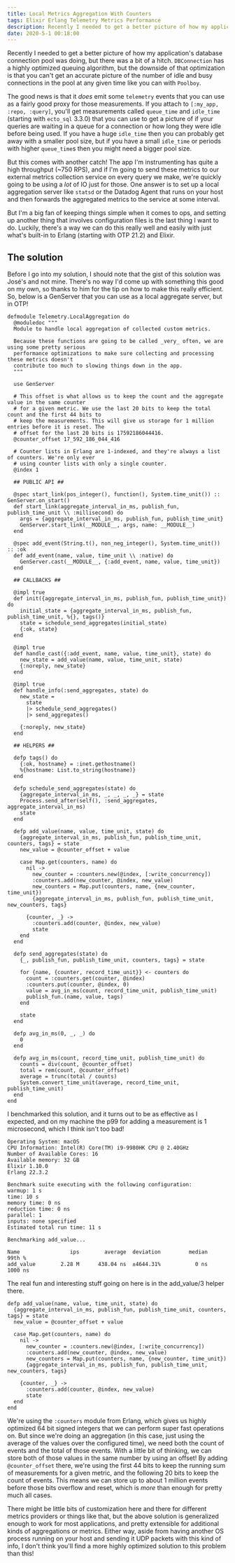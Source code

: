 ```yaml
---
title: Local Metrics Aggregation With Counters
tags: Elixir Erlang Telemetry Metrics Performance
description: Recently I needed to get a better picture of how my application's database connection pool was doing, but there was a bit of a hitch. DBConnection has a highly optimized queuing algorithm, but the downside of that optimization is that you can't get an accurate picture of the number of idle and busy connections in the pool at any given time like you can with Poolboy.
date: 2020-5-1 00:18:00
---
```


Recently I needed to get a better picture of how my application's database connection pool was
doing, but there was a bit of a hitch. `DBConnection` has a highly optimized queuing algorithm,
but the downside of that optimization is that you can't get an accurate picture of the number of
idle and busy connections in the pool at any given time like you can with `Poolboy`.

The good news is that it _does_ emit some `telemetry` events that you can use as a fairly good
proxy for those measurements. If you attach to `[:my_app, :repo, :query]`, you'll get measurements
called `queue_time` and `idle_time` (starting with `ecto_sql` 3.3.0) that you can use to get a
picture of if your queries are waiting in a queue for a connection or how long they were idle
before being used. If you have a huge `idle_time` then you can probably get away with a smaller
pool size, but if you have a small `idle_time` or periods with higher `queue_time`s then you might
need a bigger pool size.

But this comes with another catch! The app I'm instrumenting has quite a high throughput (~750
RPS), and if I'm going to send these metrics to our external metrics collection service on every
query we make, we're quickly going to be using a _lot_ of IO just for those. One answer is to set
up a local aggregation server like `statsd` or the Datadog Agent that runs on your host and then
forwards the aggregated metrics to the service at some interval.

But I'm a big fan of keeping things simple when it comes to ops, and setting up another thing that
involves configuration files is the last thing I want to do. Luckily, there's a way we can do this
really well and easily with just what's built-in to Erlang (starting with OTP 21.2) and Elixir.

## The solution

Before I go into my solution, I should note that the gist of this solution was José's and not
mine. There's no way I'd come up with something this good on my own, so thanks to him for the tip
on how to make this really efficient. So, below is a GenServer that you can use as a local
aggregate server, but in OTP!

```
defmodule Telemetry.LocalAggregation do
  @moduledoc """
  Module to handle local aggregation of collected custom metrics.

  Because these functions are going to be called _very_ often, we are using some pretty serious
  performance optimizations to make sure collecting and processing these metrics doesn't
  contribute too much to slowing things down in the app.
  """

  use GenServer

  # This offset is what allows us to keep the count and the aggregate value in the same counter
  # for a given metric. We use the last 20 bits to keep the total count and the first 44 bits to
  # keep the measurements. This will give us storage for 1 million entries before it is reset. The
  # offset for the last 20 bits is 17592186044416.
  @counter_offset 17_592_186_044_416

  # Counter lists in Erlang are 1-indexed, and they're always a list of counters. We're only ever
  # using counter lists with only a single counter.
  @index 1

  ## PUBLIC API ##

  @spec start_link(pos_integer(), function(), System.time_unit()) :: GenServer.on_start()
  def start_link(aggregate_interval_in_ms, publish_fun, publish_time_unit \\ :millisecond) do
    args = {aggregate_interval_in_ms, publish_fun, publish_time_unit}
    GenServer.start_link(__MODULE__, args, name: __MODULE__)
  end

  @spec add_event(String.t(), non_neg_integer(), System.time_unit()) :: :ok
  def add_event(name, value, time_unit \\ :native) do
    GenServer.cast(__MODULE__, {:add_event, name, value, time_unit})
  end

  ## CALLBACKS ##

  @impl true
  def init({aggregate_interval_in_ms, publish_fun, publish_time_unit}) do
    initial_state = {aggregate_interval_in_ms, publish_fun, publish_time_unit, %{}, tags()}
    state = schedule_send_aggregates(initial_state)
    {:ok, state}
  end

  @impl true
  def handle_cast({:add_event, name, value, time_unit}, state) do
    new_state = add_value(name, value, time_unit, state)
    {:noreply, new_state}
  end

  @impl true
  def handle_info(:send_aggregates, state) do
    new_state =
      state
      |> schedule_send_aggregates()
      |> send_aggregates()

    {:noreply, new_state}
  end

  ## HELPERS ##

  defp tags() do
    {:ok, hostname} = :inet.gethostname()
    %{hostname: List.to_string(hostname)}
  end

  defp schedule_send_aggregates(state) do
    {aggregate_interval_in_ms, _, _, _, _} = state
    Process.send_after(self(), :send_aggregates, aggregate_interval_in_ms)
    state
  end

  defp add_value(name, value, time_unit, state) do
    {aggregate_interval_in_ms, publish_fun, publish_time_unit, counters, tags} = state
    new_value = @counter_offset + value

    case Map.get(counters, name) do
      nil ->
        new_counter = :counters.new(@index, [:write_concurrency])
        :counters.add(new_counter, @index, new_value)
        new_counters = Map.put(counters, name, {new_counter, time_unit})
        {aggregate_interval_in_ms, publish_fun, publish_time_unit, new_counters, tags}

      {counter, _} ->
        :counters.add(counter, @index, new_value)
        state
    end
  end

  defp send_aggregates(state) do
    {_, publish_fun, publish_time_unit, counters, tags} = state

    for {name, {counter, record_time_unit}} <- counters do
      count = :counters.get(counter, @index)
      :counters.put(counter, @index, 0)
      value = avg_in_ms(count, record_time_unit, publish_time_unit)
      publish_fun.(name, value, tags)
    end

    state
  end

  defp avg_in_ms(0, _, _) do
    0
  end

  defp avg_in_ms(count, record_time_unit, publish_time_unit) do
    counts = div(count, @counter_offset)
    total = rem(count, @counter_offset)
    average = trunc(total / counts)
    System.convert_time_unit(average, record_time_unit, publish_time_unit)
  end
end
```

I benchmarked this solution, and it turns out to be as effective as I expected, and on my machine
the p99 for adding a measurement is 1 microsecond, which I think isn't too bad!

```shell
Operating System: macOS
CPU Information: Intel(R) Core(TM) i9-9980HK CPU @ 2.40GHz
Number of Available Cores: 16
Available memory: 32 GB
Elixir 1.10.0
Erlang 22.3.2

Benchmark suite executing with the following configuration:
warmup: 1 s
time: 10 s
memory time: 0 ns
reduction time: 0 ns
parallel: 1
inputs: none specified
Estimated total run time: 11 s

Benchmarking add_value...

Name                ips        average  deviation         median         99th %
add_value        2.28 M      438.04 ns  ±4644.31%           0 ns        1000 ns
```

The real fun and interesting stuff going on here is in the add_value/3 helper there.

```
defp add_value(name, value, time_unit, state) do
  {aggregate_interval_in_ms, publish_fun, publish_time_unit, counters, tags} = state
  new_value = @counter_offset + value

  case Map.get(counters, name) do
    nil ->
      new_counter = :counters.new(@index, [:write_concurrency])
      :counters.add(new_counter, @index, new_value)
      new_counters = Map.put(counters, name, {new_counter, time_unit})
      {aggregate_interval_in_ms, publish_fun, publish_time_unit, new_counters, tags}

    {counter, _} ->
      :counters.add(counter, @index, new_value)
      state
  end
end
```

We're using the `:counters` module from Erlang, which gives us highly optimized 64 bit signed
integers that we can perform super fast operations on. But since we're doing an aggregation (in
this case, just using the average of the values over the configured time), we need both the count
of events and the total of those events. With a little bit of thinking, we can store both of those
values in the same number by using an offset! By adding `@counter_offset` there, we're using the
first 44 bits to keep the running sum of measurements for a given metric, and the following 20
bits to keep the count of events. This means we can store up to about 1 million events before
those bits overflow and reset, which is _more_ than enough for pretty much all cases.

There might be little bits of customization here and there for different metrics providers or
things like that, but the above solution is generalized enough to work for most applications, and
pretty extensible for additional kinds of aggregations or metrics. Either way, aside from having
another OS process running on your host and sending it UDP packets with this kind of info, I don't
think you'll find a more highly optimized solution to this problem than this!
